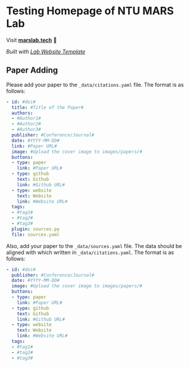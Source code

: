 
# Testing Homepage of NTU MARS Lab

Visit **[marslab.tech](http://marslab.tech)** 🚀

_Built with [Lab Website Template](https://greene-lab.gitbook.io/lab-website-template-docs)_

## Paper Adding
Please add your paper to the `_data/citations.yaml` file. The format is as follows:
```yaml
- id: #doi#
  title: #Title of the Paper#
  authors: 
  - #Author1#
  - #Author2#
  - #Author3#
  publisher: #Conference/Journal#
  date: #YYYY-MM-DD#
  link: #Paper URL#
  image: #Upload the cover image to images/papers/#
  buttons:
  - type: paper
    link: #Paper URL#
  - type: github
    text: Github
    link: #Github URL#
  - type: website
    text: Website
    link: #Website URL#
  tags:
  - #tag1#
  - #tag2#
  - #tag3#
  plugin: sources.py
  file: sources.yaml
```
Also, add your paper to the `_data/sources.yaml` file. The data should be aligned with which written in `_data/citations.yaml`. The format is as follows:
```yaml
- id: #doi#
  publisher: #Conference/Journal#
  date: #YYYY-MM-DD#
  image: #Upload the cover image to images/papers/#
  buttons:
  - type: paper
    link: #Paper URL#
  - type: github
    text: Github
    link: #Github URL#
  - type: website
    text: Website
    link: #Website URL#
  tags:
  - #tag1#
  - #tag2#
  - #tag3#
```


